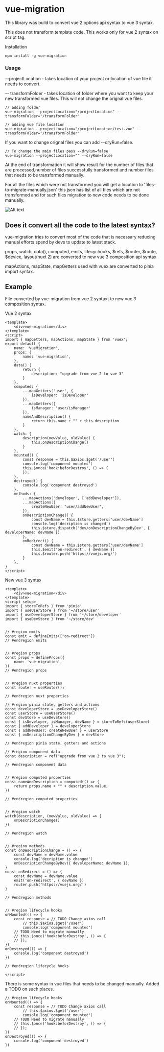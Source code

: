 # vue-migration

This library was build to convert vue 2 options api syntax to vue 3 syntax. 

This does not transform template code. This works only for vue 2 syntax on script tag. 

Installation
```
npm install -g vue-migration
```

### Usage

--projectLocation -  takes location of your project or location of vue file it needs to convert.

-- transformFolder - takes location of folder where you want to keep your new transformed vue files. This will not change the orignal vue files.
```
// adding folder
vue-migration --projectLocation="/projectLocation" --transformFolder="/transformFolder"

// adding vue file location
vue-migration --projectLocation="/projectLocation/test.vue" --transformFolder="/transformFolder"
```

If you want to change orignal files you can add --dryRun=false.
```
// To change the main files pass --dryRun=false
vue-migration --projectLocation="" --dryRun=false
```

At the end of transformation it will show result for the number of files that are processed,number of  files successfully transformed and number files that needs to be transformed manually.

For all the files which were not transformed you will get a location to 'files-to-migrate-manually.json' this json has list of all files which are not transformed and for such files migration to new code needs to be done manually.

![Alt text](public/image.png)

## Does it convert all the code to the latest syntax?

vue-migration tries to convert most of the code that is necessary reducing manual efforts spend by devs to update to latest stack.

props, watch, data(), computed, emits, lifecychooks, $refs, $router, $route, $device, layout(nuxt 2) are converted to new vue 3 composition api syntax.

mapActions, mapState, mapGetters used with vuex are converted to pinia import syntax.

## Example 
File converted by vue-migration from vue 2 syntaxt to new vue 3 composition syntax.

Vue 2 syntax
```
<template>
    <div>vue-migration</div>
</template>
<script>
import { mapGetters, mapActions, mapState } from 'vuex';
export default {
    name: 'VueMigration',
    props: {
        name: 'vue-migration',
    },
    data() {
        return {
            description: "upgrade from vue 2 to vue 3"
        }
    },
    computed: {
        ...mapGetters('user', {
            isDeveloper: 'isDeveloper'
        }),
        ...mapGetters({
            isManager: 'user/isManager'
        }),
        nameAndDescription() {
            return this.name + "" + this.description
        }
    },
    watch: {
        description(newValue, oldValue) {
            this.onDescriptionChange()
        }
    },
    mounted() {
        const response = this.$axios.$get('/user')
        console.log('component mounted')
        this.$once('hook:beforDestroy', () => {
        });
    },
    destroyed() {
        console.log('component destroyed')
    },
    methods: {
        ...mapActions('developer', ['addDeveloper']),
        ...mapActions({
            createNewUser: "user/addNewUser",
        }),
        onDescriptionChange() {
            const devName = this.$store.getters['user/devName']
            console.log('decription is changed')
            this.$store.dispatch('dev/onDescriptionChangeByDev', { developerName: devName })
        },
        onRedirect() {
            const devName = this.$store.getters['user/devName']
            this.$emit('on-redirect', { devName })
            this.$router.push('https://vuejs.org/')
        }
    },
}
</script>
```

New vue 3 syntax
```
<template>
    <div>vue-migration</div>
</template>
<script setup>
import { storeToRefs } from 'pinia'
import { useUserStore } from '~/store/user'
import { useDeveloperStore } from '~/store/developer'
import { useDevStore } from '~/store/dev'


// #region emits
const emit = defineEmits(["on-redirect"])
// #endregion emits


// #region props
const props = defineProps({
    name: 'vue-migration',
})
// #endregion props


// #region nuxt properties
const router = useRouter();

// #endregion nuxt properties

// #region pinia state, getters and actions
const developerStore = useDeveloperStore()
const userStore = useUserStore()
const devStore = useDevStore()
const { isDeveloper, isManager, devName } = storeToRefs(userStore)
const { addDeveloper } = developerStore
const { addNewUser: createNewUser } = userStore
const { onDescriptionChangeByDev } = devStore

// #endregion pinia state, getters and actions

// #region component data
const description = ref("upgrade from vue 2 to vue 3");

// #endregion component data


// #region computed properties
const nameAndDescription = computed(() => {
    return props.name + "" + description.value;
})

// #endregion computed properties


// #region watch
watch(description, (newValue, oldValue) => {
    onDescriptionChange()
})

// #endregion watch


// #region methods
const onDescriptionChange = () => {
    const devName = devName.value
    console.log('decription is changed')
    onDescriptionChangeByDev({ developerName: devName });
}
const onRedirect = () => {
    const devName = devName.value
    emit('on-redirect', { devName })
    router.push('https://vuejs.org/')
}

// #endregion methods


// #region lifecycle hooks
onMounted(() => {
    const response = // TODO Change axios call
        // this.$axios.$get('/user')
        console.log('component mounted')
    // TODO Need to migrate manually
    // this.$once('hook:beforDestroy', () => {
    // });
})
onDestroyed(() => {
    console.log('component destroyed')
})

// #endregion lifecycle hooks

</script>
```

There is some syntax in vue files that needs to be changed manually. Added a TODO on such places.

```
// #region lifecycle hooks
onMounted(() => {
    const response = // TODO Change axios call
        // this.$axios.$get('/user')
        console.log('component mounted')
    // TODO Need to migrate manually
    // this.$once('hook:beforDestroy', () => {
    // });
})
onDestroyed(() => {
    console.log('component destroyed')
})
```


